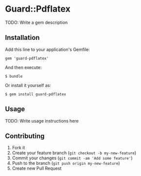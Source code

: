 # Guard::Pdflatex

TODO: Write a gem description

## Installation

Add this line to your application's Gemfile:

    gem 'guard-pdflatex'

And then execute:

    $ bundle

Or install it yourself as:

    $ gem install guard-pdflatex

## Usage

TODO: Write usage instructions here

## Contributing

1. Fork it
2. Create your feature branch (`git checkout -b my-new-feature`)
3. Commit your changes (`git commit -am 'Add some feature'`)
4. Push to the branch (`git push origin my-new-feature`)
5. Create new Pull Request
